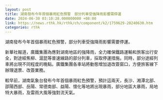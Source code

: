 ```yaml
---
layout: post
title: 湖南發布今年首個暴雨紅色預警　部分列車受強降雨影響需停運
date: 2024-06-30 03:10:28.000000000 +08:00
link: https://news.rthk.hk/rthk/ch/component/k2/1759629-20240630.htm
categories: rthk
---
```


湖南發布今年首個暴雨紅色預警，部分列車受強降雨影響需要停運。

新華社報道，廣鐵集團為應對湖南地區的強降雨，全力確保鐵路運輸和旅客出行安全，對途經焦柳、滬昆等普速線路的部分列車，採取停運措施。同時，部分途經列車將出現不同程度的晚點。廣鐵集團各車站將動態增加退改簽窗口，方便旅客線下辦理退票、改簽業務。

較早前，湖南氣象台發布今年首個暴雨紅色預警，預計這兩天，長沙、湘潭北部、邵陽西部、岳陽、常德南部、益陽、懷化等地將出現暴雨，部分地區大暴雨，局地特大暴雨，及雷雨大風等強對流天氣。
